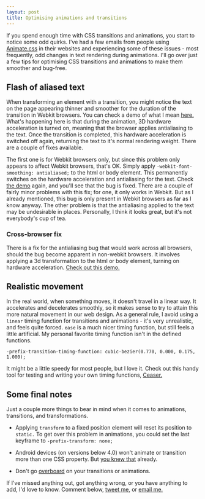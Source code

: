 ```yaml
---
layout: post
title: Optimising animations and transitions
---
```


If you spend enough time with CSS transitions and animations, you start to notice some odd quirks. I've had a few emails from people using [Animate.css](http://daneden.me/animate) in their websites and experiencing some of these issues - most frequently, odd changes in text rendering during animations. I'll go over just a few tips for optimising CSS transitions and animations to make them smoother and bug-free.

<!-- more -->

## Flash of aliased text


When transforming an element with a transition, you might notice the text on the page appearing thinner and smoother for the duration of the transition in Webkit browsers. You can check a demo of what I mean [here.](http://dabblet.com/gist/2157388) What's happening here is that during the animation, 3D hardware acceleration is turned on, meaning that the browser applies antialiasing to the text. Once the transition is completed, this hardware acceleration is switched off again, returning the text to it's normal rendering weight. There are a couple of fixes available.

The first one is for Webkit browsers only, but since this problem only appears to affect Webkit browsers, that's OK. Simply apply `-webkit-font-smoothing: antialiased;` to the html or body element. This permanently switches on the hardware acceleration and antialiasing for the text. Check [the demo](http://dabblet.com/gist/2157424) again, and you'll see that the bug is fixed. There are a couple of fairly minor problems with this fix; for one, it only works in Webkit. But as I already mentioned, this bug is only present in Webkit browsers as far as I know anyway. The other problem is that the antialiasing applied to the text may be undesirable in places. Personally, I think it looks great, but it's not everybody's cup of tea.



### Cross-browser fix


There is a fix for the antialiasing bug that would work across all browsers, should the bug become apparent in non-webkit browsers. It involves applying a 3d transformation to the html or body element, turning on hardware acceleration. [Check out this demo.](http://dabblet.com/gist/2157436)



## Realistic movement


In the real world, when something moves, it doesn't travel in a linear way. It accelerates and decelerates smoothly, so it makes sense to try to attain this more natural movement in our web design. As a general rule, I avoid using a `linear` timing function for transitions and animations - it's very unrealistic, and feels quite forced. `ease` is a much nicer timing function, but still feels a little artificial. My personal favorite timing function isn't in the defined functions.



    -prefix-transition-timing-function: cubic-bezier(0.770, 0.000, 0.175, 1.000);



It might be a little speedy for most people, but I love it. Check out this handy tool for testing and writing your own timing functions, [Ceaser.](http://matthewlein.com/ceaser/)



## Some final notes


Just a couple more things to bear in mind when it comes to animations, transitions, and transformations.





  * Applying `transform` to a fixed position element will reset its position to `static.` To get over this problem in animations, you could set the last keyframe to `-prefix-transform: none;`


  * Android devices (on versions below 4.0) won't animate or transition more than one CSS property. But [you knew that](http://daneden.me/2011/12/putting-up-with-androids-bullshit/) already.


  * Don't go [overboard](http://daneden.me/labs/lolimate) on your transitions or animations.



If I've missed anything out, got anything wrong, or you have anything to add, I'd love to know. Comment below, [tweet me](http://twitter.com/_dte), or [email me.](mailto:dan.eden@me.com)
